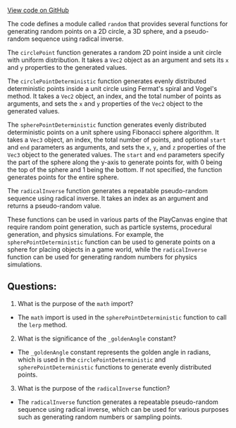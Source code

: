 [View code on GitHub](https://github.com/playcanvas/engine/src/core/math/random.js)

The code defines a module called `random` that provides several functions for generating random points on a 2D circle, a 3D sphere, and a pseudo-random sequence using radical inverse. 

The `circlePoint` function generates a random 2D point inside a unit circle with uniform distribution. It takes a `Vec2` object as an argument and sets its `x` and `y` properties to the generated values. 

The `circlePointDeterministic` function generates evenly distributed deterministic points inside a unit circle using Fermat's spiral and Vogel's method. It takes a `Vec2` object, an index, and the total number of points as arguments, and sets the `x` and `y` properties of the `Vec2` object to the generated values. 

The `spherePointDeterministic` function generates evenly distributed deterministic points on a unit sphere using Fibonacci sphere algorithm. It takes a `Vec3` object, an index, the total number of points, and optional `start` and `end` parameters as arguments, and sets the `x`, `y`, and `z` properties of the `Vec3` object to the generated values. The `start` and `end` parameters specify the part of the sphere along the y-axis to generate points for, with 0 being the top of the sphere and 1 being the bottom. If not specified, the function generates points for the entire sphere. 

The `radicalInverse` function generates a repeatable pseudo-random sequence using radical inverse. It takes an index as an argument and returns a pseudo-random value. 

These functions can be used in various parts of the PlayCanvas engine that require random point generation, such as particle systems, procedural generation, and physics simulations. For example, the `spherePointDeterministic` function can be used to generate points on a sphere for placing objects in a game world, while the `radicalInverse` function can be used for generating random numbers for physics simulations.
## Questions: 
 1. What is the purpose of the `math` import?
- The `math` import is used in the `spherePointDeterministic` function to call the `lerp` method.

2. What is the significance of the `_goldenAngle` constant?
- The `_goldenAngle` constant represents the golden angle in radians, which is used in the `circlePointDeterministic` and `spherePointDeterministic` functions to generate evenly distributed points.

3. What is the purpose of the `radicalInverse` function?
- The `radicalInverse` function generates a repeatable pseudo-random sequence using radical inverse, which can be used for various purposes such as generating random numbers or sampling points.